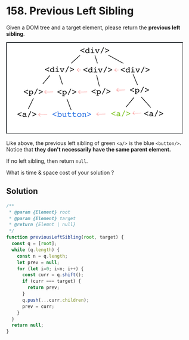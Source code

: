 # 158. Previous Left Sibling

Given a DOM tree and a target element, please return the **previous left sibling**.

![image-20240806092036555](assets/image-20240806092036555.png)

Like above, the previous left sibling of green `<a/>` is the blue `<button/>`. Notice that **they don't necessarily have the same parent element.**

If no left sibling, then return `null`.

What is time & space cost of your solution ?

## Solution

```js
/**
 * @param {Element} root
 * @param {Element} target
 * @return {Elemnt | null}
 */
function previousLeftSibling(root, target) {
  const q = [root];
  while (q.length) {
    const n = q.length;
    let prev = null;
    for (let i=0; i<n; i++) {
      const curr = q.shift();
      if (curr === target) {
        return prev;
      }
      q.push(...curr.children);
      prev = curr;
    }
  }
  return null;
}
```

